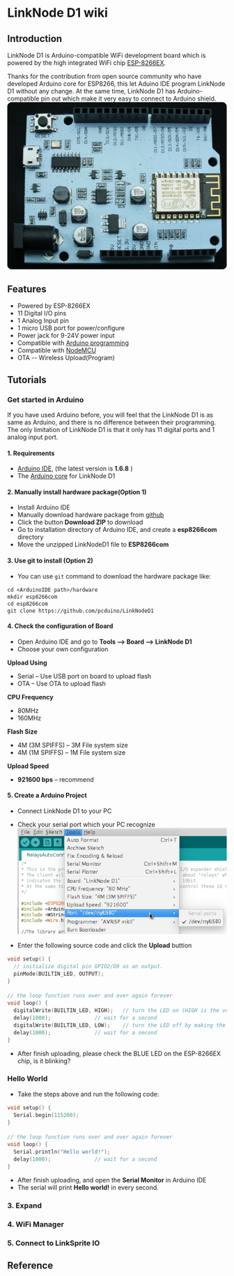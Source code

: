# LinkNode D1 wiki

## Introduction
LinkNode D1 is Arduino-compatible WiFi development board which is powered by the high integrated WiFi chip [ESP-8266EX](http://espressif.com/en/products/hardware/esp8266ex/overview).

Thanks for the contribution from open source community who have developed Arduino core for ESP8266, this let Aduino IDE program LinkNode D1 without any change. At the same time, LinkNode D1 has Arduino-compatible pin out which make it very easy to connect to Arduino shield.
![](../images/linknoded1.jpg)

## Features
* Powered by ESP-8266EX
* 11 Digital I/O pins
* 1 Analog Input pin
* 1 micro USB port for power/configure
* Power jack for 9-24V power input
* Compatible with [Arduino programming](https://github.com/pcduino/LinkNodeD1)
* Compatible with [NodeMCU](http://www.nodemcu.com/)
* OTA -- Wireless Upload(Program)

## Tutorials

### Get started in Arduino

If you have used Arduino before, you will feel that the LinkNode D1 is as same as Arduino, and there is no difference between their programming. The only limitation of LinkNode D1 is that it only has 11 digital ports and 1 analog input port.  

#### 1. Requirements
* [Arduino IDE](https://www.arduino.cc/en/Main/Software), (the latest version is **1.6.8** )
* The [Arduino core](https://github.com/pcduino/LinkNodeD1) for LinkNode D1

#### 2. Manually install hardware package(Option 1)
* Install Arduino IDE
* Manually download hardware package from [github](https://github.com/pcduino/LinkNodeD1)
* Click the button **Download ZIP** to download
* Go to installation directory of Arduino IDE, and create  a **esp8266com** directory
* Move the unzipped LinkNodeD1 file to **ESP8266com**

#### 3. Use git to install (Option 2)
* You can use `git` command to download the hardware package like:
```
cd <ArduinoIDE path>/hardware
mkdir esp8266com
cd esp8266com
git clone https://github.com/pcduino/LinkNodeD1
```

#### 4. Check the configuration of Board

* Open Arduino IDE and go to **Tools --> Board --> LinkNode D1**
* Choose your own configuration  

**Upload Using**
* Serial – Use USB port on board to upload flash
* OTA – Use OTA to upload flash

**CPU Frequency**
* 80MHz
* 160MHz

**Flash Size**
* 4M (3M SPIFFS) – 3M File system size
* 4M (1M SPIFFS) – 1M File system size

**Upload Speed**
* **921600 bps** – recommend

#### 5. Create a Arduino Project
* Connect LinkNode D1 to your PC
* Check your serial port which your PC recognize
![](../images/board-config.png)

* Enter the following source code and click the **Upload** buttion

```c
void setup() {
  // initialize digital pin GPIO2/D9 as an output.
  pinMode(BUILTIN_LED, OUTPUT);
}

// the loop function runs over and over again forever
void loop() {
  digitalWrite(BUILTIN_LED, HIGH);   // turn the LED on (HIGH is the voltage level)
  delay(1000);              // wait for a second
  digitalWrite(BUILTIN_LED, LOW);    // turn the LED off by making the voltage LOW
  delay(1000);              // wait for a second
}
```
* After finish uploading, please check the BLUE LED on the ESP-8266EX chip, is it blinking?

###  Hello World
* Take the steps above and run the following code:
```c
void setup() {
  Serial.begin(115200);
}

// the loop function runs over and over again forever
void loop() {
  Serial.println("Hello world!");
  delay(1000);              // wait for a second
}
```
* After finish uploading, and open the **Serial Monitor** in Arduino IDE
* The serial will print **Hello world!** in every second.

### 3. Expand


### 4. WiFi Manager

### 5. Connect to LinkSprite IO

## Reference
